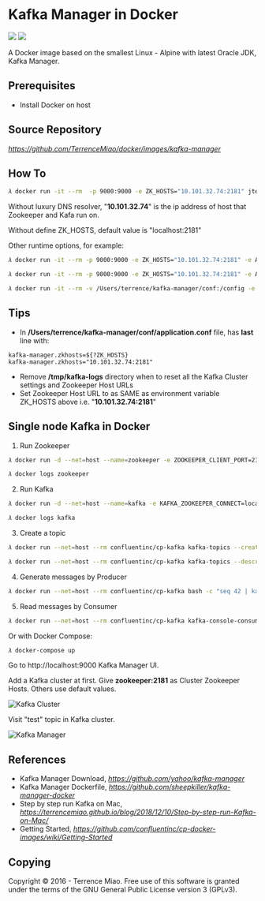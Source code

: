 Kafka Manager in Docker
=======================
[![](https://images.microbadger.com/badges/image/jtech/kafka-manager.svg)](https://microbadger.com/images/jtech/kafka-manager "Get your own image badge on microbadger.com") [![](https://images.microbadger.com/badges/version/jtech/kafka-manager.svg)](https://microbadger.com/images/jtech/kafka-manager "Get your own version badge on microbadger.com")

A Docker image based on the smallest Linux - Alpine with latest Oracle JDK, Kafka Manager.

Prerequisites
-------------

- Install Docker on host

Source Repository
-----------------
_https://github.com/TerrenceMiao/docker/images/kafka-manager_

How To
------

```bash
𝜆 docker run -it --rm  -p 9000:9000 -e ZK_HOSTS="10.101.32.74:2181" jtech/kafka-manager
```

Without luxury DNS resolver, "**10.101.32.74**" is the ip address of host that Zookeeper and Kafa run on.

Without define ZK_HOSTS, default value is "localhost:2181"

Other runtime options, for example:

```bash
𝜆 docker run -it --rm -p 9000:9000 -e ZK_HOSTS="10.101.32.74:2181" -e APPLICATION_SECRET=letmein jtech/kafka-manager

𝜆 docker run -it --rm -p 9000:9000 -e ZK_HOSTS="10.101.32.74:2181" -e APPLICATION_SECRET=letmein -e KM_ARGS=-Djava.net.preferIPv4Stack=true jtech/kafka-manager

𝜆 docker run -it --rm -v /Users/terrence/kafka-manager/conf:/config -e KM_CONFIGFILE=/config/application.conf -p 9000:9000 --name kafka-manager jtech/kafka-manager
```

Tips
----

- In **/Users/terrence/kafka-manager/conf/application.conf** file, has **last** line with: 

```console
kafka-manager.zkhosts=${?ZK_HOSTS}
kafka-manager.zkhosts="10.101.32.74:2181"
```

- Remove **/tmp/kafka-logs** directory when to reset all the Kafka Cluster settings and Zookeeper Host URLs
- Set Zookeeper Host URL to as SAME as environment variable ZK_HOSTS above i.e. "**10.101.32.74:2181**"

Single node Kafka in Docker
---------------------------

1. Run Zookeeper

```bash
𝜆 docker run -d --net=host --name=zookeeper -e ZOOKEEPER_CLIENT_PORT=2181 -e ZOOKEEPER_TICK_TIME=2000 confluentinc/cp-zookeeper

𝜆 docker logs zookeeper
```

2. Run Kafka

```bash
𝜆 docker run -d --net=host --name=kafka -e KAFKA_ZOOKEEPER_CONNECT=localhost:2181 -e KAFKA_ADVERTISED_LISTENERS=PLAINTEXT://localhost:9092 confluentinc/cp-kafka

𝜆 docker logs kafka
```

3. Create a topic

```bash
𝜆 docker run --net=host --rm confluentinc/cp-kafka kafka-topics --create --topic test --partitions 1 --replication-factor 1 --if-not-exists --zookeeper localhost:2181

𝜆 docker run --net=host --rm confluentinc/cp-kafka kafka-topics --describe --topic test --zookeeper localhost:2181
```

4. Generate messages by Producer

```bash
𝜆 docker run --net=host --rm confluentinc/cp-kafka bash -c "seq 42 | kafka-console-producer --broker-list localhost:9092 --topic test && echo 'Produced 42 messages.'"
```

5. Read messages by Consumer

```bash
𝜆 docker run --net=host --rm confluentinc/cp-kafka kafka-console-consumer --bootstrap-server localhost:9092 --topic test --new-consumer --from-beginning --max-messages 42
```

Or with Docker Compose:

```bash
𝜆 docker-compose up
```

Go to http://localhost:9000 Kafka Manager UI.

Add a Kafka cluster at first. Give **zookeeper:2181** as Cluster Zookeeper Hosts. Others use default values.

![Kafka Cluster](https://terrencemiao.github.io/blog/img/Kafka%20Cluster.png "Kafka Cluster")

Visit "test" topic in Kafka cluster.

![Kafka Manager](https://terrencemiao.github.io/blog/img/Kafka%20Manager.png "Kafka Manager")

References
----------
- Kafka Manager Download, _https://github.com/yahoo/kafka-manager_
- Kafka Manager Dockerfile, _https://github.com/sheepkiller/kafka-manager-docker_
- Step by step run Kafka on Mac, _https://terrencemiao.github.io/blog/2018/12/10/Step-by-step-run-Kafka-on-Mac/_
- Getting Started, _https://github.com/confluentinc/cp-docker-images/wiki/Getting-Started_

Copying
-------
Copyright © 2016 - Terrence Miao. Free use of this software is granted under the terms of the GNU General Public License version 3 (GPLv3).
